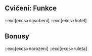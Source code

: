 ## Cvičení: Funkce
::exc[excs>nasobeni]
::exc[excs>hotel]

## Bonusy
::exc[excs>narozeni]
::exc[excs>ruleta]
